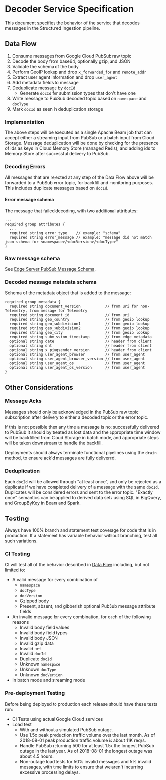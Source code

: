 # Decoder Service Specification

This document specifies the behavior of the service that decodes messages
in the Structured Ingestion pipeline.

## Data Flow

1. Consume messages from Google Cloud PubSub raw topic
1. Decode the body from base64, optionally gzip, and JSON
1. Validate the schema of the body
1. Perform GeoIP lookup and drop `x_forwarded_for` and `remote_addr`
1. Extract user agent information and drop `user_agent`
1. Add metadata fields to message
1. Deduplicate message by `docId`
   * Generate `docId` for submission types that don't have one
1. Write message to PubSub decoded topic based on `namespace` and `docType`
1. Mark `docId` as seen in deduplication storage

### Implementation

The above steps will be executed as a single Apache Beam job that can accept
either a streaming input from PubSub or a batch input from Cloud Storage.
Message deduplication will be done by checking for the presence of ids as keys
in Cloud Memory Store (managed Redis), and adding ids to Memory Store after
successful delivery to PubSub.

### Decoding Errors

All messages that are rejected at any step of the Data Flow above will be
forwarded to a PubSub error topic, for backfill and monitoring purposes.
This includes duplicate messages based on `docId`.

#### Error message schema

The message that failed decoding, with two additional attributes:

```
...
required group attributes {
  ...
  required string error_type    // example: "schema"
  required string error_message // example: "message did not match json schema for <namespace>/<docVersion>/<docType>"
}
```

### Raw message schema

See [Edge Server PubSub Message Schema](edge.md#edge-server-pubsub-message-schema).

### Decoded message metadata schema

Schema of the metadata object that is added to the message:

```
required group metadata {
  required string document_version           // from uri for non-Telemetry, from message for Telemetry
  required string document_id                // from uri
  required string geo_country                // from geoip lookup
  required string geo_subdivision1           // from geoip lookup
  required string geo_subdivision2           // from geoip lookup
  required string geo_city                   // from geoip lookup
  required string submission_timestamp       // from edge metadata
  optional string date                       // header from client
  optional string dnt                        // header from client
  optional string x_pingsender_version       // header from client
  optional string user_agent_browser         // from user_agent
  optional string user_agent_browser_version // from user_agent
  optional string user_agent_os              // from user_agent
  optional string user_agent_os_version      // from user_agent
}
```

## Other Considerations

### Message Acks

Messages should only be acknowledged in the PubSub raw topic subscription after
delivery to either a decoded topic or the error topic.

If this is not possible then any time a message is not successfully delivered
to PubSub it should by treated as lost data and the appropriate time window
will be backfilled from Cloud Storage in batch mode, and appropriate steps will
be taken downstream to handle the backfill.

Deployments should always terminate functional pipelines using the `drain`
method, to ensure ack'd messages are fully delivered.

### Deduplication

Each `docId` will be allowed through "at least once", and only be
rejected as a duplicate if we have completed delivery of a message with the
same `docId`. Duplicates will be considered errors and sent to the error topic.
"Exactly once" semantics can be applied to derived data sets using SQL in
BigQuery, and GroupByKey in Beam and Spark.

## Testing

Always have 100% branch and statement test coverage for code that is in
production. If a statement has variable behavior without branching, test all
such variations.

### CI Testing

CI will test all of the behavior described in [Data Flow](#data-flow)
including, but not limited to:

 * A valid message for every combination of
   * `namespace`
   * `docType`
   * `docVersion`
   * Gzipped body
   * Present, absent, and gibberish optional PubSub message attribute fields
 * An invalid message for every combination, for each of the following reasons
   * Invalid body field values
   * Invalid body field types
   * Invalid body JSON
   * Invalid gzip data
   * Invalid `uri`
   * Invalid `docId`
   * Duplicate `docId`
   * Unknown `namespace`
   * Unknown `docType`
   * Unknown `docVersion`
 * In batch mode and streaming mode

### Pre-deployment Testing

Before being deployed to production each release should have these tests run:

 * CI Tests using actual Google Cloud services
 * Load test
   * With and without a simulated PubSub outage.
   * Use 1.5x peak production traffic volume over the last month. As of
     2018-08-01 peak production traffic volume is about 11K req/s.
   * Handle PubSub returning 500 for at least 1.5x the longest PubSub outage in
     the last year. As of 2018-08-01 the longest outage was about 4.5 hours.
   * Non-outage load tests for 50% invalid messages and 5% invalid messages, with
     time limits to ensure that we aren't incurring excessive processing delays.
